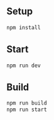 ## Setup

```bash
npm install
```

## Start

```bash
npm run dev
```

## Build

```bash
npm run build
npm run start
```
